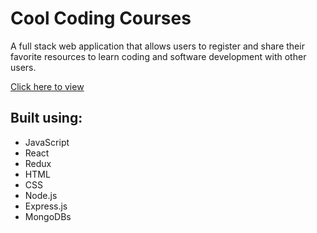 # Cool Coding Courses

A full stack web application that allows users to register and share their favorite resources to learn coding and software development with other users.

[Click here to view](https://coolcodingcourses.herokuapp.com)

## Built using:

- JavaScript
- React
- Redux
- HTML
- CSS
- Node.js
- Express.js
- MongoDBs
